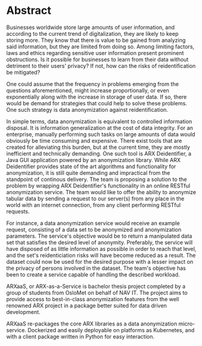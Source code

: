 # Abstract

Businesses worldwide store large amounts of user information, and according to the current trend of digitalization, they are likely to keep storing more. They know that there is value to be gained from analyzing said information, but they are limited from doing so. Among limiting factors, laws and ethics regarding sensitive user information present prominent obstructions. Is it possible for businesses to learn from their data without detriment to their users' privacy? If not, how can the risks of reidentification be mitigated?

One could assume that the frequency in problems emerging from the questions aforementioned, might increase proportionally, or even exponentially along with the increase in storage of user data. If so, there would be demand for strategies that could help to solve these problems. One such strategy is data anonymization against reidentification.

In simple terms, data anonymization is equivalent to controlled information disposal. It is information generalization at the cost of data integrity. For an enterprise, manually performing such tasks on large amounts of data would obviously be time consuming and expensive. There exist tools that are created for alleviating this burden, but at the current time, they are mostly inefficient and technically demanding. One such tool is ARX Deidentifier, a Java GUI application powered by an anonymization library. While ARX Deidentifier provides state of the art algorithms and functionality for anonymization, it is still quite demanding and impractical from the standpoint of continous delivery. The team is proposing a solution to the problem by wrapping ARX Deidentifier's functionality in an online RESTful anonymization service. The team would like to offer the ability to anonymize tabular data by sending a request to our server(s) from any place in the world with an internet connection, from any client performing RESTful requests.

For instance, a data anonymization service would receive an example request, consisting of a data set to be anonymized and anonymization parameters. The service's objective would be to return a manipulated data set that satisfies the desired level of anonymity. Preferably, the service will have disposed of as little information as possible in order to reach that level, and the set's reidenticiation risks will have become reduced as a result. The dataset could now be used for the desired purpose with a lesser impact on the privacy of persons involved in the dataset. The team's objective has been to create a service capable of handling the described workload.

ARXaaS, or ARX-as-a-Service is bachelor thesis project completed by a group of students from OsloMet on behalf of NAV IT.
The project aims to provide access to best-in-class anonymization features from the well renowned ARX project in a package better suited for data driven development.

ARXaaS re-packages the core ARX libraries as a data anonymization micro-service. Dockerized and easily deployable on platforms as Kubernetes,
and with a client package written in Python for easy interaction.
